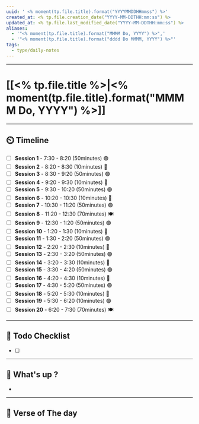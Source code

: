 ```yaml
---
uuid: ' <% moment(tp.file.title).format("YYYYMMDDHHmmss") %>'
created_at: <% tp.file.creation_date("YYYY-MM-DDTHH:mm:ss") %>
updated_at: <% tp.file.last_modified_date("YYYY-MM-DDTHH:mm:ss") %>
aliases:
  - '"<% moment(tp.file.title).format("MMMM Do, YYYY") %>",'
  - '"<% moment(tp.file.title).format("dddd Do MMMM, YYYY") %>"'
tags:
  - type/daily-notes
---
```

---

# [[<% tp.file.title %>|<% moment(tp.file.title).format("MMMM Do, YYYY") %>]]

----

## ⏲️ Timeline

- [ ] **Session 1** - 7:30 - 8:20 (50minutes) 🟢
- [ ] **Session 2** - 8:20 - 8:30 (10minutes) 🚧
- [ ] **Session 3** - 8:30 - 9:20 (50minutes) 🟢
- [ ] **Session 4** - 9:20 - 9:30 (10minutes) 🚧
- [ ] **Session 5** - 9:30 - 10:20 (50minutes) 🟢
- [ ] **Session 6** - 10:20 - 10:30 (10minutes) 🚧
- [ ] **Session 7** - 10:30 - 11:20 (50minutes) 🟢
- [ ] **Session 8** - 11:20 - 12:30 (70minutes) 🍽
- [ ] **Session 9** - 12:30 - 1:20 (50minutes) 🟢
- [ ] **Session 10** - 1:20 - 1:30 (10minutes) 🚧
- [ ] **Session 11** - 1:30 - 2:20 (50minutes) 🟢
- [ ] **Session 12** - 2:20 - 2:30 (10minutes) 🚧
- [ ] **Session 13** - 2:30 - 3:20 (50minutes) 🟢
- [ ] **Session 14** - 3:20 - 3:30 (10minutes) 🚧
- [ ] **Session 15** - 3:30 - 4:20 (50minutes) 🟢
- [ ] **Session 16** - 4:20 - 4:30 (10minutes) 🚧
- [ ] **Session 17** - 4:30 - 5:20 (50minutes) 🟢
- [ ] **Session 18** - 5:20 - 5:30 (10minutes) 🚧
- [ ] **Session 19** - 5:30 - 6:20 (10minutes) 🟢
- [ ] **Session 20** - 6:20 - 7:30 (70minutes) 🍽

---

## 🚀 Todo Checklist

- [ ] 

---

## 📰 What's up ?

- 

---

## 📔 Verse of The day

>
